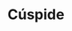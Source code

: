 ---
title: "Cúspide"
url: /ciudad-autonoma-de-buenos-aires/cuspide-avenida-santa-fe/
shop: Bücher
---